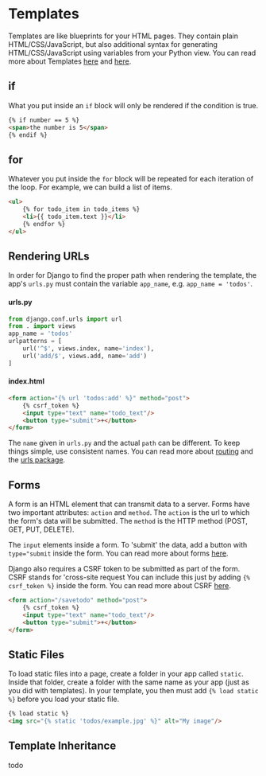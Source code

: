 


# Templates

Templates are like blueprints for your HTML pages. They contain plain HTML/CSS/JavaScript, but also additional syntax for generating HTML/CSS/JavaScript using variables from your Python view. You can read more about Templates [here](https://docs.djangoproject.com/en/1.11/topics/templates/) and [here](https://docs.djangoproject.com/en/1.11/ref/templates/builtins/).


## if

What you put inside an `if` block will only be rendered if the condition is true.

```html
{% if number == 5 %}
<span>the number is 5</span>
{% endif %}
```

## for

Whatever you put inside the `for` block will be repeated for each iteration of the loop. For example, we can build a list of items.

```html
<ul>
    {% for todo_item in todo_items %}
    <li>{{ todo_item.text }}</li>
    {% endfor %}
</ul>
```


## Rendering URLs

In order for Django to find the proper path when rendering the template, the app's `urls.py` must contain the variable `app_name`, e.g. `app_name = 'todos'`.


#### urls.py
```python
from django.conf.urls import url
from . import views
app_name = 'todos'
urlpatterns = [
    url('^$', views.index, name='index'),
    url('add/$', views.add, name='add')
]
```

#### index.html
```html
<form action="{% url 'todos:add' %}" method="post">
    {% csrf_token %}
    <input type="text" name="todo_text"/>
    <button type="submit">+</button>
</form>
```


The `name` given in `urls.py` and the actual `path` can be different. To keep things simple, use consistent names. You can read more about [routing](https://docs.djangoproject.com/en/1.11/topics/http/urls/) and the [urls package](https://docs.djangoproject.com/en/1.11/ref/urls/).


## Forms

A form is an HTML element that can transmit data to a server. Forms have two important attributes: `action` and `method`. The `action` is the url to which the form's data will be submitted. The `method` is the HTTP method (POST, GET, PUT, DELETE).

The `input` elements inside a form. To 'submit' the data, add a button with `type="submit` inside the form. You can read more about forms [here](https://developer.mozilla.org/en-US/docs/Learn/HTML/Forms/Your_first_HTML_form).

Django also requires a CSRF token to be submitted as part of the form. CSRF stands for 'cross-site request You can include this just by adding `{% csrf_token %}` inside the form. You can read more about CSRF [here](https://en.wikipedia.org/wiki/Cross-site_request_forgery).

```html
<form action="/savetodo" method="post">
    {% csrf_token %}
    <input type="text" name="todo_text"/>
    <button type="submit">+</button>
</form>
```

## Static Files

To load static files into a page, create a folder in your app called `static`. Inside that folder, create a folder with the same name as your app (just as you did with templates). In your template, you then must add `{% load static %}` before you load your static file.

```html
{% load static %}
<img src="{% static 'todos/example.jpg' %}" alt="My image"/>
```

## Template Inheritance

todo
